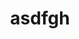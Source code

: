 ---
ee_id_thing: '235'
site: '1'
type: '2'
inv_num: 2011-158
url: 2011-158-asdfgh
title: asdfgh
year: '2011'
display_year: '2011'
medium: Composition for contra bassoon.
dims: ''
pitch: About 2 minutes of some random scribbling in a music notation program. :)
ps: ''
live_url: ''
related: ''
youtube: ''
related_code: ''
imgs: asdfgh-2011-158-digital-database-ih.jpg
subheading: ''
download: asdfgh.pdf
add_credit: ''
commission: ''
layout: things-i-made
---